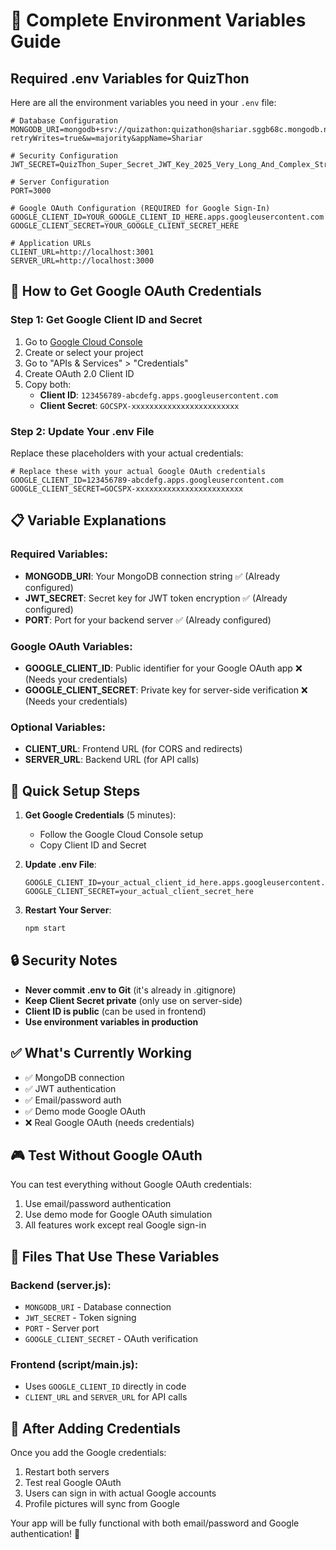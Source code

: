 # 🔧 Complete Environment Variables Guide

## Required .env Variables for QuizThon

Here are all the environment variables you need in your `.env` file:

```env
# Database Configuration
MONGODB_URI=mongodb+srv://quizathon:quizathon@shariar.sggb68c.mongodb.net/quizthon?retryWrites=true&w=majority&appName=Shariar

# Security Configuration  
JWT_SECRET=QuizThon_Super_Secret_JWT_Key_2025_Very_Long_And_Complex_String_For_Security

# Server Configuration
PORT=3000

# Google OAuth Configuration (REQUIRED for Google Sign-In)
GOOGLE_CLIENT_ID=YOUR_GOOGLE_CLIENT_ID_HERE.apps.googleusercontent.com
GOOGLE_CLIENT_SECRET=YOUR_GOOGLE_CLIENT_SECRET_HERE

# Application URLs
CLIENT_URL=http://localhost:3001
SERVER_URL=http://localhost:3000
```

## 🎯 How to Get Google OAuth Credentials

### Step 1: Get Google Client ID and Secret
1. Go to [Google Cloud Console](https://console.cloud.google.com/)
2. Create or select your project
3. Go to "APIs & Services" > "Credentials"
4. Create OAuth 2.0 Client ID
5. Copy both:
   - **Client ID**: `123456789-abcdefg.apps.googleusercontent.com`
   - **Client Secret**: `GOCSPX-xxxxxxxxxxxxxxxxxxxxxxxx`

### Step 2: Update Your .env File
Replace these placeholders with your actual credentials:

```env
# Replace these with your actual Google OAuth credentials
GOOGLE_CLIENT_ID=123456789-abcdefg.apps.googleusercontent.com
GOOGLE_CLIENT_SECRET=GOCSPX-xxxxxxxxxxxxxxxxxxxxxxxx
```

## 📋 Variable Explanations

### Required Variables:
- **MONGODB_URI**: Your MongoDB connection string ✅ (Already configured)
- **JWT_SECRET**: Secret key for JWT token encryption ✅ (Already configured)  
- **PORT**: Port for your backend server ✅ (Already configured)

### Google OAuth Variables:
- **GOOGLE_CLIENT_ID**: Public identifier for your Google OAuth app ❌ (Needs your credentials)
- **GOOGLE_CLIENT_SECRET**: Private key for server-side verification ❌ (Needs your credentials)

### Optional Variables:
- **CLIENT_URL**: Frontend URL (for CORS and redirects)
- **SERVER_URL**: Backend URL (for API calls)

## 🚀 Quick Setup Steps

1. **Get Google Credentials** (5 minutes):
   - Follow the Google Cloud Console setup
   - Copy Client ID and Secret

2. **Update .env File**:
   ```env
   GOOGLE_CLIENT_ID=your_actual_client_id_here.apps.googleusercontent.com
   GOOGLE_CLIENT_SECRET=your_actual_client_secret_here
   ```

3. **Restart Your Server**:
   ```bash
   npm start
   ```

## 🔒 Security Notes

- **Never commit .env to Git** (it's already in .gitignore)
- **Keep Client Secret private** (only use on server-side)
- **Client ID is public** (can be used in frontend)
- **Use environment variables in production**

## ✅ What's Currently Working

- ✅ MongoDB connection
- ✅ JWT authentication  
- ✅ Email/password auth
- ✅ Demo mode Google OAuth
- ❌ Real Google OAuth (needs credentials)

## 🎮 Test Without Google OAuth

You can test everything without Google OAuth credentials:
1. Use email/password authentication
2. Use demo mode for Google OAuth simulation
3. All features work except real Google sign-in

## 📁 Files That Use These Variables

### Backend (server.js):
- `MONGODB_URI` - Database connection
- `JWT_SECRET` - Token signing
- `PORT` - Server port
- `GOOGLE_CLIENT_SECRET` - OAuth verification

### Frontend (script/main.js):
- Uses `GOOGLE_CLIENT_ID` directly in code
- `CLIENT_URL` and `SERVER_URL` for API calls

## 🔧 After Adding Credentials

Once you add the Google credentials:
1. Restart both servers
2. Test real Google OAuth
3. Users can sign in with actual Google accounts
4. Profile pictures will sync from Google

Your app will be fully functional with both email/password and Google authentication! 🚀
